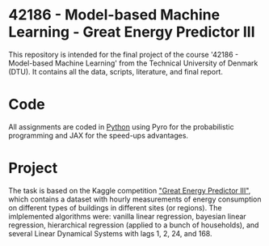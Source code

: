 # 42186 - Model-based Machine Learning - Great Energy Predictor III
This repository is intended for the final project of the course '42186 - Model-based Machine Learning' from the Technical University of Denmark (DTU). It contains all the data, scripts, literature, and final report.

# Code
All assignments are coded in [Python](https://www.python.org/) using Pyro for the probabilistic programming and JAX for the speed-ups advantages.

# Project
The task is based on the Kaggle competition ["Great Energy Predictor III"](https://www.kaggle.com/c/ashrae-energy-prediction), which contains a dataset with hourly measurements of energy consumption on different types of buildings in different sites (or regions). The imlplemented algorithms were: vanilla linear regression, bayesian linear regression, hierarchical regression (applied to a bunch of households), and several Linear Dynamical Systems with lags 1, 2, 24, and 168.
